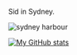 Sid in Sydney.

![sydney harbour](https://github.com/user-attachments/assets/6235f833-e4b0-4988-b8b1-53735f9e43e0)


[![My GitHub stats](https://github-readme-stats.vercel.app/api?username=koomai)](https://github.com/koomai)


